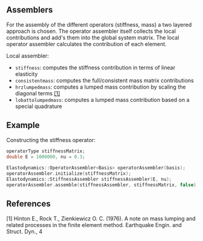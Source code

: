 ## Assemblers

For the assembly of the different operators (stiffness, mass) a two layered approach is chosen.
The operator assembler itself collects the local contributions and add's them into the global
system matrix. The local operator assembler calculates the contribution of each element.

Local assembler:

- `stiffness`: computes the stiffness contribution in terms of linear elasticity
- `consistentmass`: computes the full/consistent mass matrix contributions
- `hrzlumpedmass`: computes a lumped mass contribution by scaling the diagonal terms [[1]](#1)
- `lobattolumpedmass`: computes a lumped mass contribution based on a special quadrature

## Example

Constructing the stiffness operator:

```cpp
operatorType stiffnessMatrix;
double E = 1000000, nu = 0.3;
  
Elastodynamics::OperatorAssembler<Basis> operatorAssembler(basis);
operatorAssembler.initialize(stiffnessMatrix);
Elastodynamics::StiffnessAssembler stiffnessAssembler(E, nu);
operatorAssembler.assemble(stiffnessAssembler, stiffnessMatrix, false);
```

## References

<a id="1">[1]</a> 
Hinton E., Rock T., Zienkiewicz O. C. (1976). 
A note on mass lumping and related processes in the finite element method.
Earthquake Engin. and Struct. Dyn., 4
